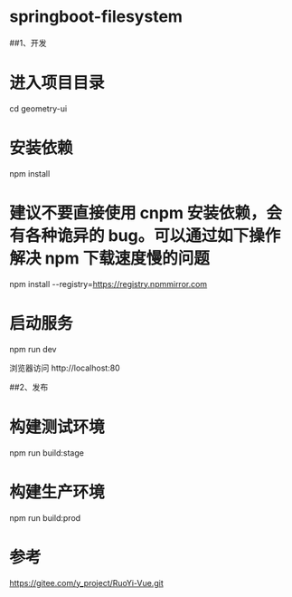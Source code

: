 # springboot-filesystem
##1、开发
# 进入项目目录
cd geometry-ui

# 安装依赖
npm install

# 建议不要直接使用 cnpm 安装依赖，会有各种诡异的 bug。可以通过如下操作解决 npm 下载速度慢的问题
npm install --registry=https://registry.npmmirror.com

# 启动服务
npm run dev

浏览器访问 http://localhost:80

##2、发布
# 构建测试环境
npm run build:stage

# 构建生产环境
npm run build:prod

# 参考
https://gitee.com/y_project/RuoYi-Vue.git